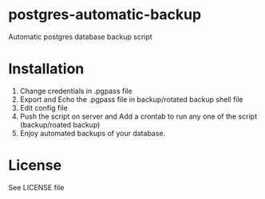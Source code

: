 # postgres-automatic-backup
Automatic postgres database backup script
# Installation
1. Change credentials in .pgpass file
2. Export and Echo the .pgpass file in backup/rotated backup shell file
3. Edit config file
4. Push the script on server and Add a crontab to run any one of the script (backup/roated backup)
5. Enjoy automated backups of your database.
# License
See LICENSE file
